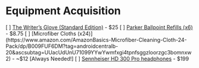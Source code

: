 # Equipment Acquisition

[ ] [The Writer’s Glove (Standard Edition)](https://thewritersglove.com/collections/gloves-for-typing/products/typing-gloves-for-cold-hands?variant=45457241095) - $25
[ ] [Parker Ballpoint Refills (x6)](https://www.amazon.com/Parker-Point-Refills-Medium-Black/dp/B00AR9WKN4) - $8.75
[ ] [Microfiber Cloths (x24)](https://www.amazon.com/AmazonBasics-Microfiber-Cleaning-Cloth-24-Pack/dp/B009FUF6DM?tag=androidcentralb-20&ascsubtag=UUacUdUnU71099YYwYwmfxgi4tpnfsggzloorzgc3bomnxw2) - ~$12 [Always Needed!]
[ ] [Sennheiser HD 300 Pro headphones](https://www.bhphotovideo.com/c/product/1433145-REG/sennheiser_508288_hd_300_pro_monitoring.html) - $199

